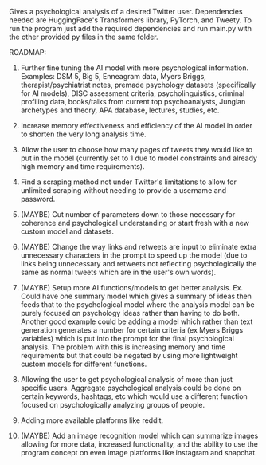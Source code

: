 Gives a psychological analysis of a desired Twitter user. 
Dependencies needed are HuggingFace's Transformers library, PyTorch, and Tweety. To run the program just add the required dependencies and run main.py with the other provided py files in the same folder.

ROADMAP:
1. Further fine tuning the AI model with more psychological information. 
   Examples:
   DSM 5, Big 5, Enneagram data, Myers Briggs, therapist/psychiatrist notes, premade psychology datasets (specifically for AI models), DISC assessment criteria, psycholinguistics, criminal profiling data, books/talks from current top psychoanalysts, Jungian archetypes and theory, APA database, lectures, studies, etc.

2. Increase memory effectiveness and efficiency of the AI model in order to shorten the very long analysis time.

3. Allow the user to choose how many pages of tweets they would like to put in the model (currently set to 1 due to model constraints and already high memory and time requirements).

4. Find a scraping method not under Twitter's limitations to allow for unlimited scraping without needing to provide a username and password.

5. (MAYBE) Cut number of parameters down to those necessary for coherence and psychological understanding or start fresh with a new custom model and datasets.

6. (MAYBE) Change the way links and retweets are input to eliminate extra unnecessary characters in the prompt to speed up the model (due to links being unnecessary and retweets not reflecting psychologically the same as normal tweets which are in the user's own words).

7. (MAYBE) Setup more AI functions/models to get better analysis. Ex. Could have one summary model which gives a summary of ideas then feeds that to the psychological model where the analysis model can be purely focused on psychology ideas rather than having to do both.
   Another good example could be adding a model which rather than text generation generates a number for certain criteria (ex Myers Briggs variables) which is put into the prompt for the final psychological analysis.
   The problem with this is increasing memory and time requirements but that could be negated by using more lightweight custom models for different functions.

8. Allowing the user to get psychological analysis of more than just specific users. Aggregate psychological analysis could be done on certain keywords, hashtags, etc which would use a different function focused on psychologically analyzing groups of people.
   
9. Adding more available platforms like reddit.

10. (MAYBE) Add an image recognition model which can summarize images allowing for more data, increased functionality, and the ability to use the program concept on even image platforms like instagram and snapchat.
